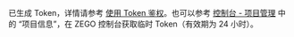 已生成 Token，详情请参考 [使用 Token 鉴权](!User_Access_Control)。也可以参考 [控制台 - 项目管理](#12107) 中的 “项目信息”，在 ZEGO 控制台获取临时 Token（有效期为 24 小时）。
